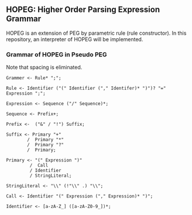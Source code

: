 ## HOPEG: Higher Order Parsing Expression Grammar

HOPEG is an extension of PEG by parametric rule (rule constructor).  In this repository, an interpreter
of HOPEG will be implemented.

### Grammar of HOPEG in Pseudo PEG

Note that spacing is eliminated.

    Grammer <- Rule* ";";
    
    Rule <- Identifier ("(" Identifier ("," Identifer)* ")")? "=" Expression ";";
    
    Expression <- Sequence ("/" Sequence)*;
    
    Sequence <- Prefix+;
    
    Prefix <-  ("&" / "!") Suffix;
    
    Suffix <- Primary "+"
            /  Primary "*"
            /  Primary "?"
            /  Primary;
    
    Primary <- "(" Expression ")"
             /  Call
             / Identifier
             / StringLiteral;
    
    StringLiteral <- "\\" (!"\\" .) "\\";
    
    Call <- Identifier "(" Expression ("," Expression)* ")";
    
    Identifier <- [a-zA-Z_] ([a-zA-Z0-9_])*;
    



